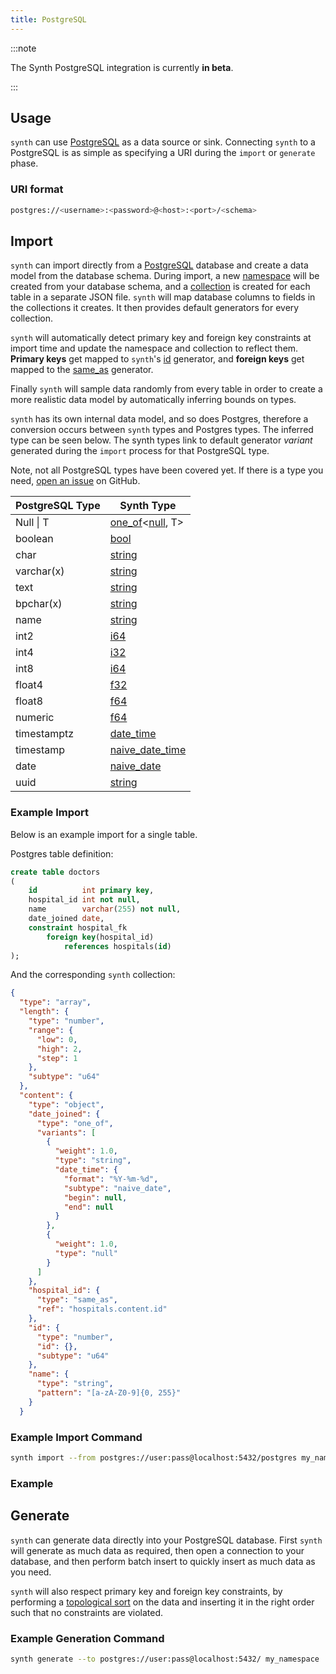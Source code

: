```yaml
---
title: PostgreSQL
---
```


:::note

The Synth PostgreSQL integration is currently **in beta**.

:::

## Usage

`synth` can use [PostgreSQL](https://www.postgresql.org/) as a data source or
sink. Connecting `synth` to a PostgreSQL is as simple as specifying a URI during
the `import` or `generate`
phase.

### URI format

```bash
postgres://<username>:<password>@<host>:<port>/<schema>
```

## Import

`synth` can import directly from a [PostgreSQL](https://www.postgresql.org/)
database and create a data model from the database schema. During import, a
new [namespace](../getting_started/core-concepts#namespaces)
will be created from your database schema, and
a [collection](../getting_started/core-concepts#collections) is created for each
table in a separate JSON file. `synth` will map database columns to fields in
the collections it creates. It then provides default generators for every
collection.

`synth` will automatically detect primary key and foreign key constraints at
import time and update the namespace and collection to reflect them. **Primary
keys** get mapped to `synth`'s [id](../content/number#id)
generator, and **foreign keys** get mapped to the [same_as](../content/same-as.md)
generator.

Finally `synth` will sample data randomly from every table in order to create a
more realistic data model by automatically inferring bounds on types.

`synth` has its own internal data model, and so does Postgres, therefore a
conversion occurs between `synth` types and Postgres types. The inferred type
can be seen below. The synth types link to default generator *variant*
generated during the `import` process for that PostgreSQL type.

Note, not all PostgreSQL types have been covered yet. If there is a type you
need, [open an issue](https://github.com/getsynth/synth/issues/new?assignees=&labels=New+feature&template=feature_request.md&title=)
on GitHub.

<!---
table formatter: https://codebeautify.org/markdown-formatter
-->

| PostgreSQL Type | Synth Type                                              |
| --------------- | ------------------------------------------------------- |
| Null \| T       | [one_of](../content/one-of)<[null](../content/null), T> |
| boolean         | [bool](../content/bool#frequency)                       |
| char            | [string](../content/string#pattern)                     |
| varchar(x)      | [string](../content/string#pattern)                     |
| text            | [string](../content/string#pattern)                     |
| bpchar(x)       | [string](../content/string#pattern)                     |
| name            | [string](../content/string#pattern)                     |
| int2            | [i64](../content/number#range)                          |
| int4            | [i32](../content/number#range)                          |
| int8            | [i64](../content/number#range)                          |
| float4          | [f32](../content/number#range)                          |
| float8          | [f64](../content/number#range)                          |
| numeric         | [f64](../content/number#range)                          |
| timestamptz     | [date_time](../content/string#date_time)                |
| timestamp       | [naive_date_time](../content/string#date_time)          |
| date            | [naive_date](../content/string#date_time)               |
| uuid            | [string](../content/string#uuid)                        |

### Example Import

Below is an example import for a single table.

Postgres table definition:
```sql
create table doctors
(
    id          int primary key,
    hospital_id int not null, 
    name        varchar(255) not null,
    date_joined date,
    constraint hospital_fk
    	foreign key(hospital_id)
    		references hospitals(id)
);
```

And the corresponding `synth` collection:
```json
{
  "type": "array",
  "length": {
    "type": "number",
    "range": {
      "low": 0,
      "high": 2,
      "step": 1
    },
    "subtype": "u64"
  },
  "content": {
    "type": "object",
    "date_joined": {
      "type": "one_of",
      "variants": [
        {
          "weight": 1.0,
          "type": "string",
          "date_time": {
            "format": "%Y-%m-%d",
            "subtype": "naive_date",
            "begin": null,
            "end": null
          }
        },
        {
          "weight": 1.0,
          "type": "null"
        }
      ]
    },
    "hospital_id": {
      "type": "same_as",
      "ref": "hospitals.content.id"
    },
    "id": {
      "type": "number",
      "id": {},
      "subtype": "u64"
    },
    "name": {
      "type": "string",
      "pattern": "[a-zA-Z0-9]{0, 255}"
    }
  }

```
### Example Import Command

```bash
synth import --from postgres://user:pass@localhost:5432/postgres my_namespace 
```

### Example

## Generate

`synth` can generate data directly into your PostgreSQL database. First `synth`
will generate as much data as required, then open a connection to your database,
and then perform batch insert to quickly insert as much data as you need.

`synth` will also respect primary key and foreign key constraints, by performing
a [topological sort](https://en.wikipedia.org/wiki/Topological_sorting) on the
data and inserting it in the right order such that no constraints are violated.

### Example Generation Command

```bash
synth generate --to postgres://user:pass@localhost:5432/ my_namespace
```
